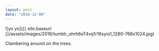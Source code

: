 ```yaml
---
layout: post
date: "2016-12-06"
---
```


![yo yo]({{ site.baseurl }}/assets/images/2016/tumblr_ohrh6oT4vq1r16syio1_1280-768x1024.jpg)

Clambering around on the trees.
